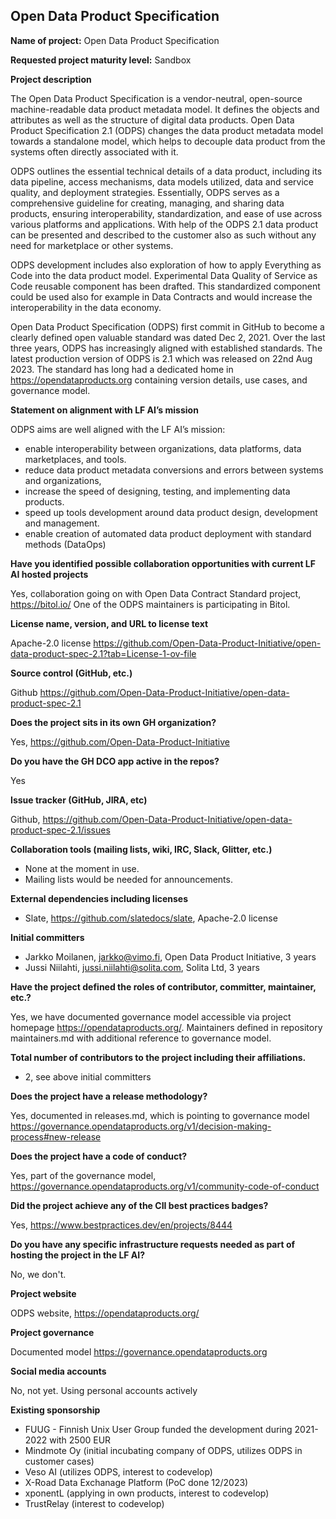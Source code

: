 ## Open Data Product Specification 


**Name of project:** Open Data Product Specification

**Requested project maturity level:** Sandbox 

**Project description** 

The Open Data Product Specification is a vendor-neutral, open-source machine-readable data product metadata model. 
It defines the objects and attributes as well as the structure of digital data products. Open Data Product Specification 2.1 (ODPS) 
changes the data product metadata model towards a standalone model, which helps to decouple data product from the systems often 
directly associated with it. 

ODPS outlines the essential technical details of a data product, including its data pipeline, access mechanisms, 
data models utilized, data and service quality, and deployment strategies. Essentially, ODPS serves as a comprehensive guideline 
for creating, managing, and sharing data products, ensuring interoperability, standardization, and ease of use across 
various platforms and applications. With help of the ODPS 2.1 data product can be presented and described to the customer also as such 
without any need for marketplace or other systems.

ODPS development includes also exploration of how to apply Everything as Code into the data product model. Experimental Data Quality of Service as Code
reusable component has been drafted. This standardized component could be used also for example in Data Contracts and would
increase the interoperability in the data economy.  

Open Data Product Specification (ODPS) first commit in GitHub to become a clearly defined open valuable standard was dated Dec 2, 2021. 
Over the last three years, ODPS has increasingly aligned with established standards. The latest production version of ODPS is 2.1 which was released on 22nd Aug 2023. 
The standard has long had a dedicated home in https://opendataproducts.org containing version details, use cases, and governance model.
 

**Statement on alignment with LF AI’s mission**

ODPS aims are well aligned with the LF AI’s mission:

- enable interoperability between organizations, data platforms, data marketplaces, and tools.
- reduce data product metadata conversions and errors between systems and organizations,
- increase the speed of designing, testing, and implementing data products.
- speed up tools development around data product design, development and management.
- enable creation of automated data product deployment with standard methods (DataOps)


**Have you identified possible collaboration opportunities with current LF AI hosted projects** 

Yes, collaboration going on with Open Data Contract Standard project, https://bitol.io/ One of the ODPS maintainers is participating in Bitol. 

**License name, version, and URL to license text**

Apache-2.0 license  https://github.com/Open-Data-Product-Initiative/open-data-product-spec-2.1?tab=License-1-ov-file

**Source control (GitHub, etc.)**

Github https://github.com/Open-Data-Product-Initiative/open-data-product-spec-2.1 

**Does the project sits in its own GH organization?**

Yes, https://github.com/Open-Data-Product-Initiative 

**Do you have the GH DCO app active in the repos?** 

Yes

**Issue tracker (GitHub, JIRA, etc)**

Github, https://github.com/Open-Data-Product-Initiative/open-data-product-spec-2.1/issues 

**Collaboration tools (mailing lists, wiki, IRC, Slack, Glitter, etc.)**

- None at the moment in use. 
- Mailing lists would be needed for announcements.  

**External dependencies including licenses**

- Slate, https://github.com/slatedocs/slate, Apache-2.0 license 


**Initial committers** 

- Jarkko Moilanen, jarkko@vimo.fi, Open Data Product Initiative, 3 years
- Jussi Niilahti, jussi.niilahti@solita.com, Solita Ltd, 3 years

**Have the project defined the roles of contributor, committer, maintainer, etc.?** 

Yes, we have documented governance model accessible via project homepage https://opendataproducts.org/. Maintainers defined in repository maintainers.md with additional reference to governance model.

**Total number of contributors to the project including their affiliations.**

- 2, see above initial committers

**Does the project have a release methodology?** 
 
Yes, documented in releases.md, which is pointing to governance model https://governance.opendataproducts.org/v1/decision-making-process#new-release 

**Does the project have a code of conduct?** 

Yes, part of the governance model, https://governance.opendataproducts.org/v1/community-code-of-conduct

**Did the project achieve any of the CII best practices badges?** 

Yes, https://www.bestpractices.dev/en/projects/8444 

**Do you have any specific infrastructure requests needed as part of hosting the project in the LF AI?**

No, we don't. 

**Project website** 

ODPS website, https://opendataproducts.org/

**Project governance** 

Documented model https://governance.opendataproducts.org

**Social media accounts** 

No, not yet. Using personal accounts actively

**Existing sponsorship** 

- FUUG - Finnish Unix User Group funded the development during 2021-2022 with 2500 EUR
- Mindmote Oy (initial incubating company of ODPS, utilizes ODPS in customer cases)
- Veso AI (utilizes ODPS, interest to codevelop)
- X-Road Data Exchanage Platform (PoC done 12/2023)
- xponentL (applying in own products, interest to codevelop)
- TrustRelay (interest to codevelop)